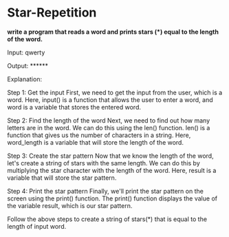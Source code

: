 # Star-Repetition

**write a program that reads a word and prints stars (*) equal to the length of the word.**

Input: qwerty

Output: ******

Explanation:

Step 1: Get the input
First, we need to get the input from the user, which is a word.
Here, input() is a function that allows the user to enter a word, and word is a variable that stores the entered word.

Step 2: Find the length of the word
Next, we need to find out how many letters are in the word. We can do this using the len() function.
len() is a function that gives us the number of characters in a string. Here, word_length is a variable that will store the length of the word.

Step 3: Create the star pattern
Now that we know the length of the word, let's create a string of stars with the same length. We can do this by multiplying the star character with the length of the word.
Here, result is a variable that will store the star pattern.

Step 4: Print the star pattern
Finally, we'll print the star pattern on the screen using the print() function.
The print() function displays the value of the variable result, which is our star pattern.

Follow the above steps to create a string of stars(*) that is equal to the length of input word.
